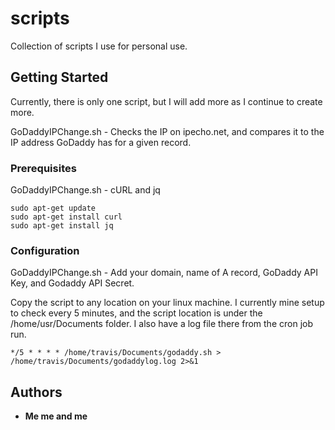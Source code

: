 # scripts

Collection of scripts I use for personal use.

## Getting Started

Currently, there is only one script, but I will add more as I continue to create more.

GoDaddyIPChange.sh - Checks the IP on ipecho.net, and compares it to the IP address GoDaddy has for a given record.

### Prerequisites

GoDaddyIPChange.sh - cURL and jq

```
sudo apt-get update
sudo apt-get install curl
sudo apt-get install jq
```

### Configuration

GoDaddyIPChange.sh - Add your domain, name of A record, GoDaddy API Key, and Godaddy API Secret. 

Copy the script to any location on your linux machine. I currently mine setup to check every 5 minutes, and the script location is under the /home/usr/Documents folder. I also have a log file there from the cron job run.

```
*/5 * * * * /home/travis/Documents/godaddy.sh > /home/travis/Documents/godaddylog.log 2>&1
```

## Authors

* **Me me and me**